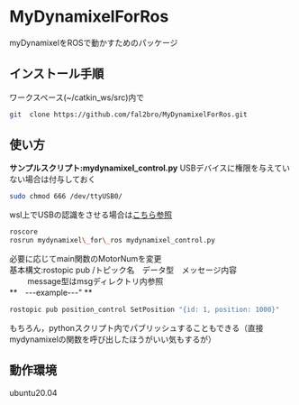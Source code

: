 # MyDynamixelForRos
myDynamixelをROSで動かすためのパッケージ
## インストール手順
ワークスペース(~/catkin\_ws/src)内で
```bash
git  clone https://github.com/fal2bro/MyDynamixelForRos.git 
```
## 使い方
**サンプルスクリプト:mydynamixel\_control.py**
USBデバイスに権限を与えていない場合は付与しておく
```bash
sudo chmod 666 /dev/ttyUSB0/
```
wsl上でUSBの認識をさせる場合は[こちら参照](https://learn.microsoft.com/ja-jp/windows/wsl/connect-usb)

```bash
roscore
rosrun mydynamixel\_for\_ros mydynamixel_control.py
```
必要に応じてmain関数のMotorNumを変更<br>
基本構文:rostopic pub /トピック名　データ型　メッセージ内容<br>　　
message型はmsgディレクトリ内参照<br>
**　---example---" **
```bash
rostopic pub position_control SetPosition "{id: 1, position: 1000}"
```
もちろん，pythonスクリプト内でパブリッシュすることもできる（直接mydynamixelの関数を呼び出したほうがいい気もするが）
 
## 動作環境
ubuntu20.04 

